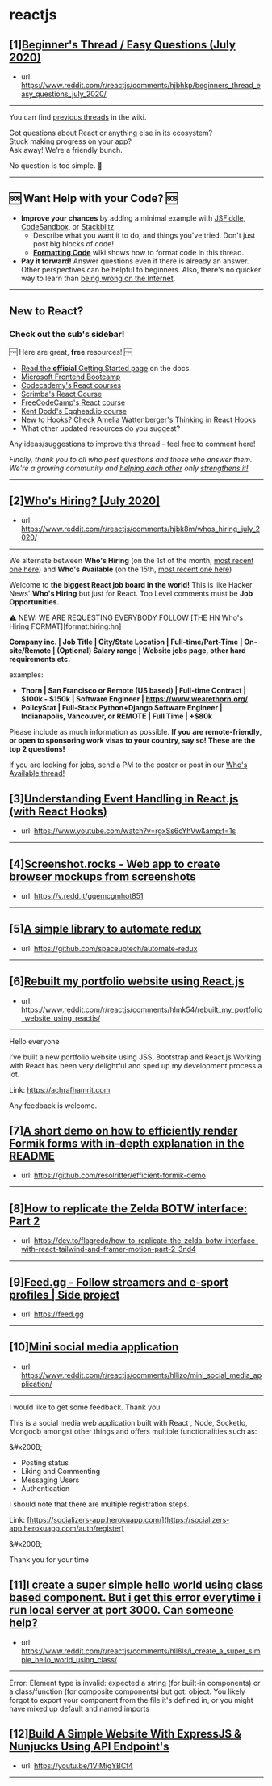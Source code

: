 # reactjs
## [1][Beginner's Thread / Easy Questions (July 2020)](https://www.reddit.com/r/reactjs/comments/hjbhkp/beginners_thread_easy_questions_july_2020/)
- url: https://www.reddit.com/r/reactjs/comments/hjbhkp/beginners_thread_easy_questions_july_2020/
---
You can find [previous threads][wiki previous threads] in the wiki.

Got questions about React or anything else in its ecosystem?  
Stuck making progress on your app?  
Ask away! We’re a friendly bunch.

No question is too simple. 🙂

---

## 🆘 Want Help with your Code? 🆘

- **Improve your chances** by adding a minimal example with [JSFiddle][jsfiddle], [CodeSandbox][code sandbox], or [Stackblitz][stackblitz].
  - Describe what you want it to do, and things you've tried. Don't just post big blocks of code!
  - **[Formatting Code][wiki formatting code]** wiki shows how to format code in this thread.
- **Pay it forward!** Answer questions even if there is already an answer. Other perspectives can be helpful to beginners. Also, there's no quicker way to learn than [being wrong on the Internet][being wrong on the internet].

---

## New to React?

### Check out the sub's **sidebar**!

🆓 Here are great, **free** resources! 🆓

- [Read the **official** Getting Started page][official getting started page] on the docs.
- [Microsoft Frontend Bootcamp][microsoft frontend bootcamp]
- [Codecademy's React courses][codecademy's react courses]
- [Scrimba's React Course][scrimba's react course]
- [FreeCodeCamp's React course][freecodecamp's react course]
- [Kent Dodd's Egghead.io course][kent dodd's egghead.io course]
- [New to Hooks? Check Amelia Wattenberger's Thinking in React Hooks][thinking in react hooks]
- What other updated resources do you suggest?

Any ideas/suggestions to improve this thread - feel free to comment here!

_Finally, thank you to all who post questions and those who answer them. We're a growing community and [helping each other][learn by teaching] only [strengthens it!][learn in public]_

---

[thinking in react hooks]: https://wattenberger.com/blog/react-hooks
[freecodecamp's react course]: https://www.freecodecamp.org/news/learn-react-course/
[microsoft frontend bootcamp]: https://www.reddit.com/r/reactjs/comments/auu02f/microsoft_has_open_sourced_their_frontend/
[official getting started page]: https://reactjs.org/docs/getting-started.html
[/u/acemarke]: https://www.reddit.com/u/acemarke
[suggested resources for learning react]: http://blog.isquaredsoftware.com/2017/12/blogged-answers-learn-react/
[kent dodd's egghead.io course]: http://kcd.im/beginner-react
[codecademy's react courses]: https://www.codecademy.com/catalog/language/javascript
[scrimba's react course]: https://scrimba.com/g/glearnreact
[wiki formatting code]: https://www.reddit.com/r/reactjs/wiki/index#wiki_formatting_code
[wiki previous threads]: https://www.reddit.com/r/reactjs/wiki/index#wiki_previous_threads
[code sandbox]: https://codesandbox.io/s/new
[jsfiddle]: https://jsfiddle.net/Luktwrdm/
[stackblitz]: https://stackblitz.com/
[being wrong on the internet]: https://xkcd.com/386/
[tweet organization]: https://twitter.com/dan_abramov/status/1027245759232651270?lang=en
[get started with redux]: https://www.reddit.com/r/reactjs/wiki/index#wiki_getting_started_with_redux
[learn by teaching]: https://en.wikipedia.org/wiki/Learning_by_teaching
[learn in public]: https://www.swyx.io/writing/learn-in-public/
## [2][Who's Hiring? [July 2020]](https://www.reddit.com/r/reactjs/comments/hjbk8m/whos_hiring_july_2020/)
- url: https://www.reddit.com/r/reactjs/comments/hjbk8m/whos_hiring_july_2020/
---
We alternate between **Who's Hiring** (on the 1st of the month, [most recent one here][hiring:most recent]) and **Who's Available** (on the 15th, [most recent one here][available:most recent])

Welcome to **the biggest React job board in the world!** This is like Hacker News' **Who's Hiring** but just for React. Top Level comments must be **Job Opportunities.**

⚠️ NEW: WE ARE REQUESTING EVERYBODY FOLLOW [THE HN Who's Hiring FORMAT][format:hiring:hn]

**Company inc. | Job Title | City/State Location | Full-time/Part-Time | On-site/Remote | (Optional) Salary range | Website jobs page, other hard requirements etc.**

examples:

- **Thorn | San Francisco or Remote (US based) | Full-time Contract | $100k - $150k | Software Engineer | https://www.wearethorn.org/**
- **PolicyStat | Full-Stack Python+Django Software Engineer | Indianapolis, Vancouver, or REMOTE | Full Time | +\$80k**

Please include as much information as possible. **If you are remote-friendly, or open to sponsoring work visas to your country, say so! These are the top 2 questions!**

If you are looking for jobs, send a PM to the poster or post in our [Who's Available thread!][available:most recent]

[hiring:most recent]: https://www.reddit.com/r/reactjs/comments/gudtmn/whos_hiring_june_2020/
[available:most recent]: https://www.reddit.com/r/reactjs/comments/ha504b/whos_available_june_2020/
## [3][Understanding Event Handling in React.js (with React Hooks)](https://www.reddit.com/r/reactjs/comments/hll7ei/understanding_event_handling_in_reactjs_with/)
- url: https://www.youtube.com/watch?v=rgxSs6cYhVw&amp;t=1s
---

## [4][Screenshot.rocks - Web app to create browser mockups from screenshots](https://www.reddit.com/r/reactjs/comments/hl1l9b/screenshotrocks_web_app_to_create_browser_mockups/)
- url: https://v.redd.it/gqemcgmhot851
---

## [5][A simple library to automate redux](https://www.reddit.com/r/reactjs/comments/hlm83n/a_simple_library_to_automate_redux/)
- url: https://github.com/spaceuptech/automate-redux
---

## [6][Rebuilt my portfolio website using React.js](https://www.reddit.com/r/reactjs/comments/hlmk54/rebuilt_my_portfolio_website_using_reactjs/)
- url: https://www.reddit.com/r/reactjs/comments/hlmk54/rebuilt_my_portfolio_website_using_reactjs/
---
Hello everyone 

I’ve built a new portfolio website using JSS, Bootstrap and React.js
Working with React has been very delightful and sped up my development process a lot.

Link: https://achrafhamrit.com

Any feedback is welcome.
## [7][A short demo on how to efficiently render Formik forms with in-depth explanation in the README](https://www.reddit.com/r/reactjs/comments/hlf36k/a_short_demo_on_how_to_efficiently_render_formik/)
- url: https://github.com/resolritter/efficient-formik-demo
---

## [8][How to replicate the Zelda BOTW interface: Part 2](https://www.reddit.com/r/reactjs/comments/hlmh6w/how_to_replicate_the_zelda_botw_interface_part_2/)
- url: https://dev.to/flagrede/how-to-replicate-the-zelda-botw-interface-with-react-tailwind-and-framer-motion-part-2-3nd4
---

## [9][Feed.gg - Follow streamers and e-sport profiles | Side project](https://www.reddit.com/r/reactjs/comments/hlm08o/feedgg_follow_streamers_and_esport_profiles_side/)
- url: https://feed.gg
---

## [10][Mini social media application](https://www.reddit.com/r/reactjs/comments/hllizo/mini_social_media_application/)
- url: https://www.reddit.com/r/reactjs/comments/hllizo/mini_social_media_application/
---
 

 

I would like to get some feedback. Thank you

This is a social media  web application built with  React , Node,  SocketIo, Mongodb amongst other things and offers multiple  functionalities such as:

&amp;#x200B;

* Posting status
* Liking and Commenting
* Messaging Users
* Authentication

I should note that there are multiple registration steps.

Link: [https://socializers-app.herokuapp.com/](https://socializers-app.herokuapp.com/auth/register)

&amp;#x200B;

Thank you for your time
## [11][I create a super simple hello world using class based component. But i get this error everytime i run local server at port 3000. Can someone help?](https://www.reddit.com/r/reactjs/comments/hll8ls/i_create_a_super_simple_hello_world_using_class/)
- url: https://www.reddit.com/r/reactjs/comments/hll8ls/i_create_a_super_simple_hello_world_using_class/
---
 Error: Element type is invalid: expected a string (for built-in components) or a class/function (for composite components) but got: object. You likely forgot to export your component from the file it's defined in, or you might have mixed up default and named imports
## [12][Build A Simple Website With ExpressJS &amp; Nunjucks Using API Endpoint's](https://www.reddit.com/r/reactjs/comments/hlhfoa/build_a_simple_website_with_expressjs_nunjucks/)
- url: https://youtu.be/1ViMigYBCf4
---

